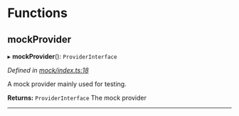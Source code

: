 

# Functions

<a id="mockprovider"></a>

##  mockProvider

▸ **mockProvider**(): `ProviderInterface`

*Defined in [mock/index.ts:18](https://github.com/polkadot-js/api/blob/67f625b/packages/rpc-provider/src/mock/index.ts#L18)*

A mock provider mainly used for testing.

**Returns:** `ProviderInterface`
The mock provider

___

